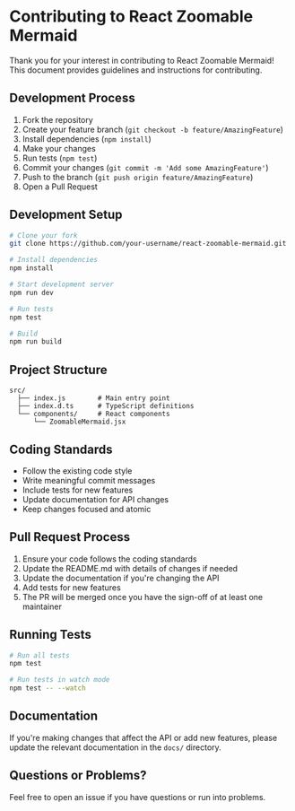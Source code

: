 # Contributing to React Zoomable Mermaid

Thank you for your interest in contributing to React Zoomable Mermaid! This document provides guidelines and instructions for contributing.

## Development Process

1. Fork the repository
2. Create your feature branch (`git checkout -b feature/AmazingFeature`)
3. Install dependencies (`npm install`)
4. Make your changes
5. Run tests (`npm test`)
6. Commit your changes (`git commit -m 'Add some AmazingFeature'`)
7. Push to the branch (`git push origin feature/AmazingFeature`)
8. Open a Pull Request

## Development Setup

```bash
# Clone your fork
git clone https://github.com/your-username/react-zoomable-mermaid.git

# Install dependencies
npm install

# Start development server
npm run dev

# Run tests
npm test

# Build
npm run build
```

## Project Structure

```
src/
  ├── index.js        # Main entry point
  ├── index.d.ts      # TypeScript definitions
  └── components/     # React components
      └── ZoomableMermaid.jsx
```

## Coding Standards

- Follow the existing code style
- Write meaningful commit messages
- Include tests for new features
- Update documentation for API changes
- Keep changes focused and atomic

## Pull Request Process

1. Ensure your code follows the coding standards
2. Update the README.md with details of changes if needed
3. Update the documentation if you're changing the API
4. Add tests for new features
5. The PR will be merged once you have the sign-off of at least one maintainer

## Running Tests

```bash
# Run all tests
npm test

# Run tests in watch mode
npm test -- --watch
```

## Documentation

If you're making changes that affect the API or add new features, please update the relevant documentation in the `docs/` directory.

## Questions or Problems?

Feel free to open an issue if you have questions or run into problems.